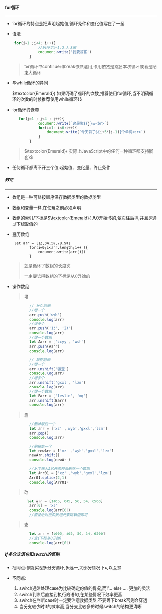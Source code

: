 #### for循环

------
- for循环的特点是把声明起始值,循环条件和变化值写在了一起

- 语法

  ```js
   for(i=1 ;i<4; i++){
              //执行了i=1.2.3,3遍
              document.write('我要暴富')
          }
  ```

  > for循环中continue和break依然适用,作用依然是跳出本次循环或者是结束大循环

- 与while循环的异同

  $\textcolor{Emerald}{  如果明确了循环的次数,推荐使用for循环,当不明确循环的次数的时候推荐使用while循环}$

- for循环的嵌套

  ```js
     for(j=1 ; j<4 ; j++){
              document.write(`这是第${j}天<br>`)
              for(i=1; i<6;i++){
                  document.write(`今天背了${i+5*(j-1)}个单词<br>`)
              }
          }
  ```
  >$\textcolor{Emerald}{  实际上JavaScript中的任何一种循环都支持嵌套}$
- 任何循环都离不开三个值:起始值、变化量、终止条件


##### 数组

------

- 数组是一种可以按顺序保存数据类型的数据类型

- 数组和变量一样,在使用之前必须声明

- 数组的索引/下标是$\textcolor{Emerald}{  从0开始}$的,依次往后排,并且是通过下标取值的

- 遍历数组

  ```
   let arr = [12,34,56,78,90]
          for(i=0;i<arr.length;i++ ){
              document.write(arr[i])
          }
  ```

  > 就是循环了数组的长度次
  >
  > 一定要记得数组的下标是从0开始的

- 操作数组

  > 增

  ```js
          // 放在后面
          //增一个
          arr.push('wyb')
          console.log(arr)
          //增多个
          arr.push('12', '23')
          console.log(arr)
          //增一个数组
          let Aarr = ['zcyy', 'wsh']
          arr.push(Aarr)
          console.log(arr)
          
          // 放在前面
          //增一个
          arr.unshift('强宝')
          console.log(arr)
          //增多个
          arr.unshift('gxxl', 'lzm')
          console.log(arr)
          //增一个数组
          let Barr = ['leslie', 'mq']
          arr.unshift(Barr)
          console.log(arr)
  ```

  > 删

  ```js
          //删掉最后一个
          let arr = ['xz' ,'wyb','gxxl','lzm']
          arr.pop()
          console.log(arr)
  
          //删掉第一个
          let newArr = ['xz' ,'wyb','gxxl','lzm']
          newArr.shift()
          console.log(newArr)
  
          //从下标为2的元素开始删除一个数据
          let Arr01 = ['xz' ,'wyb','gxxl','lzm']
          Arr01.splice(2,1)
          console.log(Arr01)
  ```

  > 改

  ```js
         let arr = [1005, 805, 56, 34, 6500]
          arr[0] = 'xz'
          console.log(arr[0])
          //直接给对应的数组元素赋新值即可
  ```

  > 查

  ```js
          let arr = [1005, 805, 56, 34, 6500]
          //查(下标从0开始)
          console.log(arr[0])
  ```

##### if多分支语句和switch的区别

- 相同点:都能实现多分支循环,多选一,大部分情况下可以互换

- 不同点:

  1. switch通常处理case为比较确定的值的情况,而if... else .... 更加的灵活
  2. switch判断后直接到执行的语句,在某些情况下效率更高
  3. switch在判断case时一定要注意数据类型,不要落下break否则会穿透
  4. 当分支较少时if的效率高,当分支比较多的时候switch的结构更清晰

  











